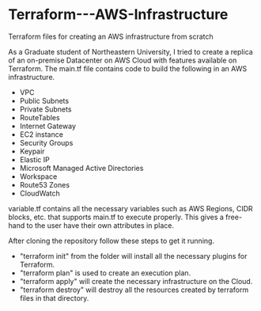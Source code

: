 # Terraform---AWS-Infrastructure
Terraform files for creating an AWS infrastructure from scratch

As a Graduate student of Northeastern University, I tried to create a replica of an on-premise Datacenter on AWS Cloud with features available on Terraform.
The main.tf file contains code to build the following in an AWS infrastructure.
- VPC
- Public Subnets
- Private Subnets
- RouteTables
- Internet Gateway
- EC2 instance
- Security Groups
- Keypair
- Elastic IP
- Microsoft Managed Active Directories
- Workspace
- Route53 Zones
- CloudWatch

variable.tf contains all the necessary variables such as AWS Regions, CIDR blocks, etc. that supports main.tf to execute properly. This gives a free-hand to the user have their own attributes in place.

After cloning the repository follow these steps to get it running.
- "terraform init" from the folder will install all the necessary plugins for Terraform.
- "terraform plan" is used to create an execution plan.
- "terraform apply" will create the necessary infrastructure on the Cloud.
- "terraform destroy" will destroy all the resources created by terraform files in that directory.
